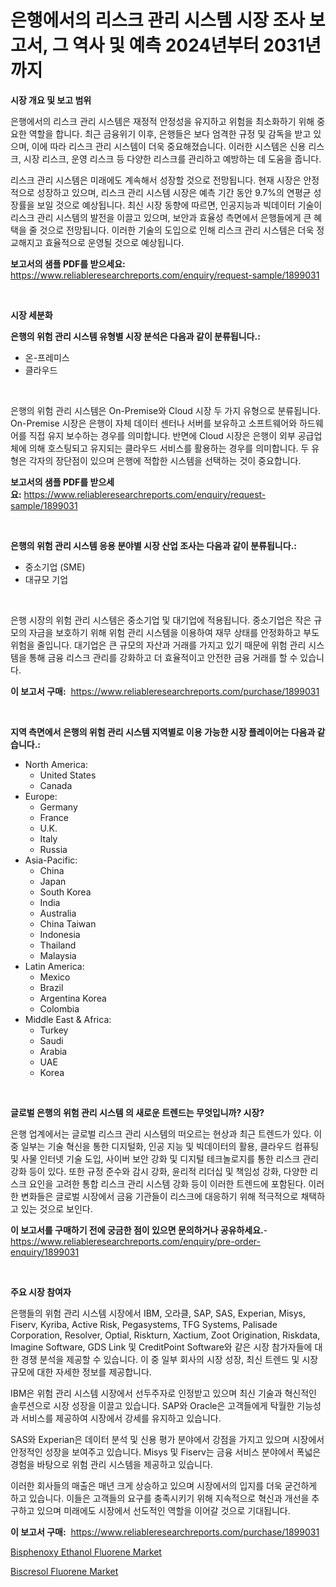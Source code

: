 <p><h1>은행에서의 리스크 관리 시스템 시장 조사 보고서, 그 역사 및 예측 2024년부터 2031년까지</h1></p><p><strong>시장 개요 및 보고 범위</strong></p>
<p><p>은행에서의 리스크 관리 시스템은 재정적 안정성을 유지하고 위험을 최소화하기 위해 중요한 역할을 합니다. 최근 금융위기 이후, 은행들은 보다 엄격한 규정 및 감독을 받고 있으며, 이에 따라 리스크 관리 시스템이 더욱 중요해졌습니다. 이러한 시스템은 신용 리스크, 시장 리스크, 운영 리스크 등 다양한 리스크를 관리하고 예방하는 데 도움을 줍니다.</p><p>리스크 관리 시스템은 미래에도 계속해서 성장할 것으로 전망됩니다. 현재 시장은 안정적으로 성장하고 있으며, 리스크 관리 시스템 시장은 예측 기간 동안 9.7%의 연평균 성장률을 보일 것으로 예상됩니다. 최신 시장 동향에 따르면, 인공지능과 빅데이터 기술이 리스크 관리 시스템의 발전을 이끌고 있으며, 보안과 효율성 측면에서 은행들에게 큰 혜택을 줄 것으로 전망됩니다. 이러한 기술의 도입으로 인해 리스크 관리 시스템은 더욱 정교해지고 효율적으로 운영될 것으로 예상됩니다.</p></p>
<p><strong>보고서의 샘플 PDF를 받으세요:</strong> <a href="https://www.reliableresearchreports.com/enquiry/request-sample/1899031">https://www.reliableresearchreports.com/enquiry/request-sample/1899031</a></p>
<p>&nbsp;</p>
<p><strong>시장 세분화</strong></p>
<p><strong>은행의 위험 관리 시스템 유형별 시장 분석은 다음과 같이 분류됩니다.:</strong></p>
<p><ul><li>온-프레미스</li><li>클라우드</li></ul></p>
<p>&nbsp;</p>
<p><p>은행의 위험 관리 시스템은 On-Premise와 Cloud 시장 두 가지 유형으로 분류됩니다. On-Premise 시장은 은행이 자체 데이터 센터나 서버를 보유하고 소프트웨어와 하드웨어를 직접 유지 보수하는 경우를 의미합니다. 반면에 Cloud 시장은 은행이 외부 공급업체에 의해 호스팅되고 유지되는 클라우드 서비스를 활용하는 경우를 의미합니다. 두 유형은 각자의 장단점이 있으며 은행에 적합한 시스템을 선택하는 것이 중요합니다.</p></p>
<p><strong>보고서의 샘플 PDF를 받으세요:</strong>&nbsp;<a href="https://www.reliableresearchreports.com/enquiry/request-sample/1899031">https://www.reliableresearchreports.com/enquiry/request-sample/1899031</a></p>
<p>&nbsp;</p>
<p><strong> 은행의 위험 관리 시스템 응용 분야별 시장 산업 조사는 다음과 같이 분류됩니다.:</strong></p>
<p><ul><li>중소기업 (SME)</li><li>대규모 기업</li></ul></p>
<p>&nbsp;</p>
<p><p>은행 시장의 위험 관리 시스템은 중소기업 및 대기업에 적용됩니다. 중소기업은 작은 규모의 자금을 보호하기 위해 위험 관리 시스템을 이용하여 재무 상태를 안정화하고 부도 위험을 줄입니다. 대기업은 큰 규모의 자산과 거래를 가지고 있기 때문에 위험 관리 시스템을 통해 금융 리스크 관리를 강화하고 더 효율적이고 안전한 금융 거래를 할 수 있습니다.</p></p>
<p><strong>이 보고서 구매:</strong>&nbsp; <a href="https://www.reliableresearchreports.com/purchase/1899031">https://www.reliableresearchreports.com/purchase/1899031</a></p>
<p>&nbsp;</p>
<p><strong>지역 측면에서 은행의 위험 관리 시스템 지역별로 이용 가능한 시장 플레이어는 다음과 같습니다.:</strong></p>
<p><ul>
    <li>
        North America:
        <ul>
            <li>United States</li>
            <li>Canada</li>
        </ul>
    </li>
    <li>
        Europe:
        <ul>
            <li>Germany</li>
            <li>France</li>
            <li>U.K.</li>
            <li>Italy</li>
            <li>Russia</li>
        </ul>
    </li>
    <li>
        Asia-Pacific:
        <ul>
            <li>China</li>
            <li>Japan</li>
            <li>South Korea</li>
            <li>India</li>
            <li>Australia</li>
            <li>China Taiwan</li>
            <li>Indonesia</li>
            <li>Thailand</li>
            <li>Malaysia</li>
        </ul>
    </li>
    <li>
        Latin America:
        <ul>
            <li>Mexico</li>
            <li>Brazil</li>
            <li>Argentina Korea</li>
            <li>Colombia</li>
        </ul>
    </li>
    <li>
        Middle East & Africa:
        <ul>
            <li>Turkey</li>
            <li>Saudi</li>
            <li>Arabia</li>
            <li>UAE</li>
            <li>Korea</li>
        </ul>
    </li>
    </ul></p>
<p>&nbsp;</p>
<p><strong>글로벌 은행의 위험 관리 시스템 의 새로운 트렌드는 무엇입니까? 시장?</strong></p>
<p><p>은행 업계에서는 글로벌 리스크 관리 시스템의 떠오르는 현상과 최근 트렌드가 있다. 이 중 일부는 기술 혁신을 통한 디지털화, 인공 지능 및 빅데이터의 활용, 클라우드 컴퓨팅 및 사물 인터넷 기술 도입, 사이버 보안 강화 및 디지털 테크놀로지를 통한 리스크 관리 강화 등이 있다. 또한 규정 준수와 감시 강화, 윤리적 리더십 및 책임성 강화, 다양한 리스크 요인을 고려한 통합 리스크 관리 시스템 강화 등이 이러한 트렌드에 포함된다. 이러한 변화들은 글로벌 시장에서 금융 기관들이 리스크에 대응하기 위해 적극적으로 채택하고 있는 것으로 보인다.</p></p>
<p><strong>이 보고서를 구매하기 전에 궁금한 점이 있으면 문의하거나 공유하세요.</strong>- <a href="https://www.reliableresearchreports.com/enquiry/pre-order-enquiry/1899031">https://www.reliableresearchreports.com/enquiry/pre-order-enquiry/1899031</a></p>
<p>&nbsp;</p>
<p><strong>주요 시장 참여자</strong></p>
<p><p>은행들의 위험 관리 시스템 시장에서 IBM, 오라클, SAP, SAS, Experian, Misys, Fiserv, Kyriba, Active Risk, Pegasystems, TFG Systems, Palisade Corporation, Resolver, Optial, Riskturn, Xactium, Zoot Origination, Riskdata, Imagine Software, GDS Link 및 CreditPoint Software와 같은 시장 참가자들에 대한 경쟁 분석을 제공할 수 있습니다. 이 중 일부 회사의 시장 성장, 최신 트렌드 및 시장 규모에 대한 자세한 정보를 제공합니다.</p><p>IBM은 위험 관리 시스템 시장에서 선두주자로 인정받고 있으며 최신 기술과 혁신적인 솔루션으로 시장 성장을 이끌고 있습니다. SAP와 Oracle은 고객들에게 탁월한 기능성과 서비스를 제공하여 시장에서 강세를 유지하고 있습니다.</p><p>SAS와 Experian은 데이터 분석 및 신용 평가 분야에서 강점을 가지고 있으며 시장에서 안정적인 성장을 보여주고 있습니다. Misys 및 Fiserv는 금융 서비스 분야에서 폭넓은 경험을 바탕으로 위험 관리 시스템을 제공하고 있습니다.</p><p>이러한 회사들의 매출은 매년 크게 상승하고 있으며 시장에서의 입지를 더욱 굳건하게 하고 있습니다. 이들은 고객들의 요구를 충족시키기 위해 지속적으로 혁신과 개선을 추구하고 있으며 미래에도 시장에서 선도적인 역할을 이어갈 것으로 기대됩니다.</p></p>
<p><strong>이 보고서 구매:</strong>&nbsp;&nbsp;<a href="https://www.reliableresearchreports.com/purchase/1899031">https://www.reliableresearchreports.com/purchase/1899031</a></p>
<p><p><a href="https://github.com/angelajermaine/Market-Research-Report-List-2/blob/main/bisphenoxy-ethanol-fluorene-market.md">Bisphenoxy Ethanol Fluorene Market</a></p><p><a href="https://github.com/beatblasta/Market-Research-Report-List-2/blob/main/biscresol-fluorene-market.md">Biscresol Fluorene Market</a></p></p>
